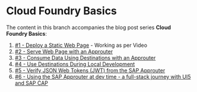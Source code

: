 # Cloud Foundry Basics

The content in this branch accompanies the blog post series **Cloud Foundry Basics**:

1. [#1 - Deploy a Static Web Page](https://blogs.sap.com/2022/06/10/sap-tech-bytes-deploy-a-static-web-page-cloud-foundry-basics-1/) - Working as per Video
1. [#2 - Serve Web Page with an Approuter](https://blogs.sap.com/2022/06/17/sap-tech-bytes-serve-web-page-with-an-approuter-cloud-foundry-basics-2/)
1. [#3 - Consume Data Using Destinations with an Approuter](https://blogs.sap.com/2022/08/03/sap-tech-bytes-consume-data-using-destinations-with-an-approuter-cloud-foundry-basics-3/)
1. [#4 - Use Destinations During Local Development](https://blogs.sap.com/2023/02/14/sap-tech-bytes-using-destinations-during-local-development-cloud-foundry-basics-4/)
1. [#5 - Verify JSON Web Tokens (JWT) from the SAP Approuter](https://blogs.sap.com/2023/05/10/sap-tech-bytes-verify-json-web-tokens-jwt-from-the-sap-approuter-cloud-foundry-basics-5/)
1. [#6 - Using the SAP Approuter at dev time - a full-stack journey with UI5 and SAP CAP](https://blogs.sap.com/2023/10/13/sap-tech-bytes-using-the-sap-approuter-at-dev-time-a-full-stack-journey-with-ui5-and-sap-cap-cloud-foundry-basics-6/)
